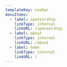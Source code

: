 ```yaml
---
templateKey: navbar
menuItems:
  - label: sponsorship
    linkType: internal
    linkURL: /sponsorship
  - label: about
    linkType: internal
    linkURL: /about
  - label: home
    linkType: internal
    linkURL: /
---
```


